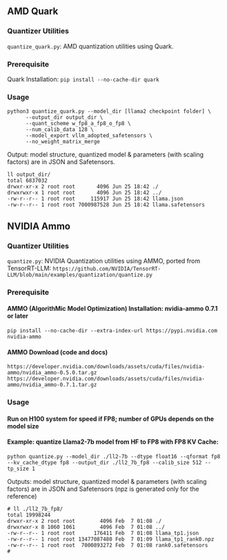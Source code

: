 ## AMD Quark
### Quantizer Utilities
`quantize_quark.py`: AMD quantization utilities using Quark.

### Prerequisite
Quark Installation:
`pip install --no-cache-dir quark`

### Usage
```
python3 quantize_quark.py --model_dir [llama2 checkpoint folder] \
      --output_dir output_dir \
      --quant_scheme w_fp8_a_fp8_o_fp8 \
      --num_calib_data 128 \
      --model_export vllm_adopted_safetensors \
      --no_weight_matrix_merge
```

Output: model structure, quantized model & parameters (with scaling factors) are in JSON and Safetensors.
```
ll output_dir/
total 6837032
drwxr-xr-x 2 root root       4096 Jun 25 18:42 ./
drwxrwxr-x 1 root root       4096 Jun 25 18:42 ../
-rw-r--r-- 1 root root     115917 Jun 25 18:42 llama.json
-rw-r--r-- 1 root root 7000987528 Jun 25 18:42 llama.safetensors
```

## NVIDIA Ammo
### Quantizer Utilities
`quantize.py`: NVIDIA Quantization utilities using AMMO, ported from TensorRT-LLM:
`https://github.com/NVIDIA/TensorRT-LLM/blob/main/examples/quantization/quantize.py`

### Prerequisite

#### AMMO (AlgorithMic Model Optimization) Installation: nvidia-ammo 0.7.1 or later
`pip install --no-cache-dir --extra-index-url https://pypi.nvidia.com nvidia-ammo` 

#### AMMO Download (code and docs)
`https://developer.nvidia.com/downloads/assets/cuda/files/nvidia-ammo/nvidia_ammo-0.5.0.tar.gz`
`https://developer.nvidia.com/downloads/assets/cuda/files/nvidia-ammo/nvidia_ammo-0.7.1.tar.gz`

### Usage

#### Run on H100 system for speed if FP8; number of GPUs depends on the model size

#### Example: quantize Llama2-7b model from HF to FP8 with FP8 KV Cache:
`python quantize.py --model_dir ./ll2-7b --dtype float16 --qformat fp8 --kv_cache_dtype fp8 --output_dir ./ll2_7b_fp8 --calib_size 512 --tp_size 1`

Outputs: model structure, quantized model & parameters (with scaling factors) are in JSON and Safetensors (npz is generated only for the reference)
```
# ll ./ll2_7b_fp8/
total 19998244
drwxr-xr-x 2 root root        4096 Feb  7 01:08 ./
drwxrwxr-x 8 1060 1061        4096 Feb  7 01:08 ../
-rw-r--r-- 1 root root      176411 Feb  7 01:08 llama_tp1.json
-rw-r--r-- 1 root root 13477087480 Feb  7 01:09 llama_tp1_rank0.npz
-rw-r--r-- 1 root root  7000893272 Feb  7 01:08 rank0.safetensors
#
```

